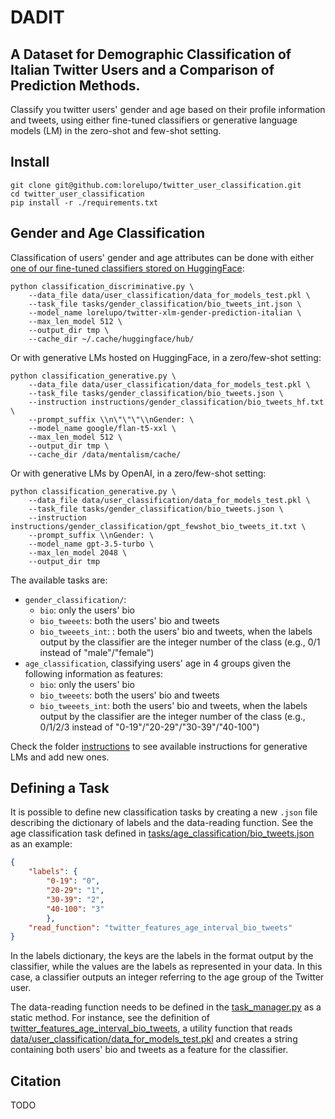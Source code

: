 # DADIT
## A Dataset for Demographic Classification of Italian Twitter Users and a Comparison of Prediction Methods.

Classify you twitter users' gender and age based on their profile information and tweets, using either fine-tuned classifiers or generative language models (LM) in the zero-shot and few-shot setting.

## Install

```
git clone git@github.com:lorelupo/twitter_user_classification.git
cd twitter_user_classification
pip install -r ./requirements.txt
```

## Gender and Age Classification

Classification of users' gender and age attributes can be done with either [one of our fine-tuned classifiers stored on HuggingFace](https://huggingface.co/lorelupo):

```
python classification_discriminative.py \
    --data_file data/user_classification/data_for_models_test.pkl \
    --task_file tasks/gender_classification/bio_tweets_int.json \
    --model_name lorelupo/twitter-xlm-gender-prediction-italian \
    --max_len_model 512 \
    --output_dir tmp \
    --cache_dir ~/.cache/huggingface/hub/
```

Or with generative LMs hosted on HuggingFace, in a zero/few-shot setting:

```
python classification_generative.py \
    --data_file data/user_classification/data_for_models_test.pkl \
    --task_file tasks/gender_classification/bio_tweets.json \
    --instruction instructions/gender_classification/bio_tweets_hf.txt \
    --prompt_suffix \\n\"\"\"\\nGender: \
    --model_name google/flan-t5-xxl \
    --max_len_model 512 \
    --output_dir tmp \
    --cache_dir /data/mentalism/cache/
```

Or with generative LMs by OpenAI, in a zero/few-shot setting:

```
python classification_generative.py \
    --data_file data/user_classification/data_for_models_test.pkl \
    --task_file tasks/gender_classification/bio_tweets.json \
    --instruction instructions/gender_classification/gpt_fewshot_bio_tweets_it.txt \
    --prompt_suffix \\nGender: \
    --model_name gpt-3.5-turbo \
    --max_len_model 2048 \
    --output_dir tmp
```

The  available tasks are:
    
- `gender_classification/`:
    - `bio`: only the users' bio
    - `bio_tweeets`: both the users' bio and tweets
    - `bio_tweeets_int`: : both the users' bio and tweets, when the labels output by the classifier are the integer number of the class (e.g., 0/1 instead of "male"/"female")
- `age_classification`, classifying users' age in 4 groups given the following information as features: 
    - `bio`: only the users' bio
    - `bio_tweeets`: both the users' bio and tweets
    - `bio_tweeets_int`: both the users' bio and tweets, when the labels output by the classifier are the integer number of the class (e.g., 0/1/2/3 instead of "0-19"/"20-29"/"30-39"/"40-100")

Check the folder [instructions](instructions) to see available instructions for generative LMs and add new ones.

## Defining a Task

It is possible to define new classification tasks by creating a new `.json` file describing the dictionary of labels and the data-reading function. See the age classification task defined in [tasks/age_classification/bio_tweets.json](tasks/age_classification/bio_tweets.json) as an example:

```json
{
    "labels": {
        "0-19": "0",
        "20-29": "1",
        "30-39": "2",
        "40-100": "3"
        },
    "read_function": "twitter_features_age_interval_bio_tweets"
}
```

In the labels dictionary, the keys are the labels in the format output by the classifier, while the values are the labels as represented in your data. In this case, a classifier outputs an integer referring to the age group of the Twitter user.

The data-reading function needs to be defined in the [task_manager.py](task_manager.py) as a static method. For instance, see the definition of [twitter_features_age_interval_bio_tweets](twitter_features_age_interval_bio_tweets.py?plain=1#L105), a utility function that reads [data/user_classification/data_for_models_test.pkl](data/user_classification/data_for_models_test.pkl) and creates a string containing both users' bio and tweets as a feature for the classifier.

## Citation

TODO